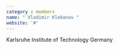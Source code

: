 ```yaml
---
category : members
name: " Vladimir Klebanov " 
website: '#'
---
```

Karlsruhe Institute of Technology
Germany

